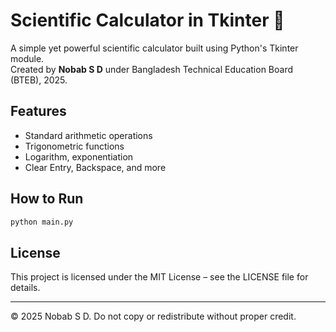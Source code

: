 # Scientific Calculator in Tkinter 🧮

A simple yet powerful scientific calculator built using Python's Tkinter module.  
Created by **Nobab S D** under Bangladesh Technical Education Board (BTEB), 2025.

## Features
- Standard arithmetic operations
- Trigonometric functions
- Logarithm, exponentiation
- Clear Entry, Backspace, and more

## How to Run
```bash
python main.py
```

## License
This project is licensed under the MIT License – see the LICENSE file for details.

---

© 2025 Nobab S D. Do not copy or redistribute without proper credit.

